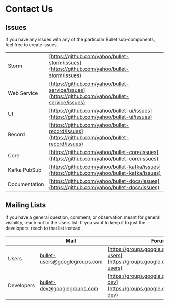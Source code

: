 # Contact Us

## Issues

If you have any issues with any of the particular Bullet sub-components, feel free to create issues.

|               |        |
| ------------- | ------ |
| Storm         | [https://github.com/yahoo/bullet-storm/issues](https://github.com/yahoo/bullet-storm/issues)     |
| Web Service   | [https://github.com/yahoo/bullet-service/issues](https://github.com/yahoo/bullet-service/issues) |
| UI            | [https://github.com/yahoo/bullet-ui/issues](https://github.com/yahoo/bullet-ui/issues)           |
| Record        | [https://github.com/yahoo/bullet-record/issues](https://github.com/yahoo/bullet-record/issues)   |
| Core          | [https://github.com/yahoo/bullet-core/issues](https://github.com/yahoo/bullet-core/issues)     |
| Kafka PubSub  | [https://github.com/yahoo/bullet-kafka/issues](https://github.com/yahoo/bullet-kafka/issues)     |
| Documentation | [https://github.com/yahoo/bullet-docs/issues](https://github.com/yahoo/bullet-docs/issues)       |

## Mailing Lists

If you have a general question, comment, or observation meant for general visibility, reach out to the Users list. If you want to keep it to just the developers, reach to that list instead.

|            | Mail                                                                  | Forum                                                                                            |
| ---------- | --------------------------------------------------------------------- | ------------------------------------------------------------------------------------------------ |
| Users      | [bullet-users@googlegroups.com](mailto:bullet-users@googlegroups.com) | [https://groups.google.com/d/forum/bullet-users](https://groups.google.com/d/forum/bullet-users) |
| Developers | [bullet-dev@googlegroups.com](mailto:bullet-dev@googlegroups.com)     | [https://groups.google.com/d/forum/bullet-dev](https://groups.google.com/d/forum/bullet-dev)     |
